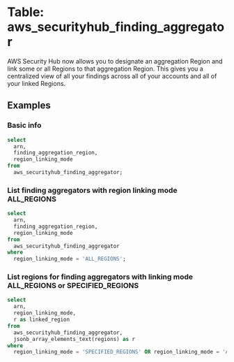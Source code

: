 # Table: aws_securityhub_finding_aggregator

AWS Security Hub now allows you to designate an aggregation Region and link some or all Regions to that aggregation Region. This gives you a centralized view of all your findings across all of your accounts and all of your linked Regions.

## Examples

### Basic info

```sql
select
  arn,
  finding_aggregation_region,
  region_linking_mode
from
  aws_securityhub_finding_aggregator;
```

### List finding aggregators with region linking mode ALL_REGIONS 

```sql
select
  arn,
  finding_aggregation_region,
  region_linking_mode
from
  aws_securityhub_finding_aggregator
where
  region_linking_mode = 'ALL_REGIONS';
```

### List regions for finding aggregators with linking mode ALL_REGIONS or SPECIFIED_REGIONS

```sql
select
  arn,
  region_linking_mode,
  r as linked_region
from
  aws_securityhub_finding_aggregator,
  jsonb_array_elements_text(regions) as r
where
  region_linking_mode = 'SPECIFIED_REGIONS' OR region_linking_mode = 'ALL_REGIONS';
```